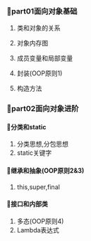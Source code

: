 ### 🎏part01面向对象基础

1. 类和对象的关系

2. 对象内存图

3. 成员变量和局部变量

4. 封装(OOP原则1)

4. 构造方法

### 🎏part02面向对象进阶

#### 🎈分类和static
1. 分类思想,分包思想
2. static关键字
    
#### 🎈继承和抽象(OOP原则2&3)
1. this,super,final
        
#### 🎈接口和内部类
1. 多态(OOP原则4)
2. Lambda表达式